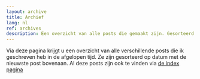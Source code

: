 ```yaml
---
layout: archive
title: Archief
lang: nl
ref: archives
description: Een overzicht van alle posts die gemaakt zijn. Gesorteerd op datum
---
```

Via deze pagina krijgt u een overzicht van alle verschillende posts die ik geschreven heb in de afgelopen tijd. Ze zijn gesorteerd op datum met de nieuwste post bovenaan. Al deze posts zijn ook te vinden via [de index pagina](/)
